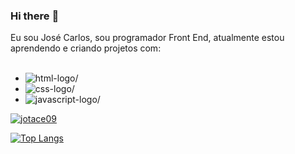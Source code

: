 ### Hi there :battery:
Eu sou José Carlos, sou programador Front End, atualmente estou aprendendo e criando projetos com:
<br>
<br>
- <img src= "https://img.shields.io/badge/HTML5-E34F26?style=for-the-badge&logo=html5&logoColor=white" alt= html-logo/>
- <img src= "https://img.shields.io/badge/CSS3-1572B6?style=for-the-badge&logo=css3&logoColor=white" alt= css-logo/>
- <img src= "https://img.shields.io/badge/JavaScript-323330?style=for-the-badge&logo=javascript&logoColor=F7DF1E" alt= javascript-logo/>

[![jotace09](https://github-readme-stats.vercel.app/api?username=jotace09)](https://github.com/anuraghazra/github-readme-stats)

[![Top Langs](https://github-readme-stats.vercel.app/api/top-langs/?username=jotace09)](https://github.com/anuraghazra/github-readme-stats)

